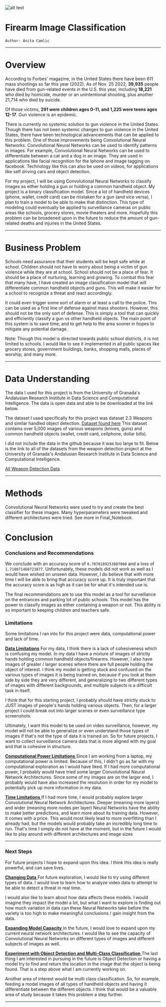 ![alt text](https://github.com/[anita_camlic]/[Weapon_Detection_Project]/blob/[main]/Images/surveillance.jpg?raw=true)

# Firearm Image Classification
`Author: Anita Camlic`
***

# Overview

According to Forbes' magazine, in the United States there have been 611 mass shootings so far this year (2022). As of Nov. 25 2022,  **39,935**  people have died from gun-related events in the U.S. this year, including **18,221** who died by homicide, murder or an unintentional shooting, plus another 21,714 who died by suicide.

Of those victims, **291 were children ages 0-11, and 1,225 were teens ages 12-17**. Gun violence is an epidemic. 

There is currently no systemic solution to gun violence in the United States. Though there has not been systemic changes to gun violence in the United States, there have been technological advancements that can be applied to this problem. One of those improvements being Convolutional Neural Networks. Convolutional Neural Networks can be used to identify patterns in images. For example, Convolutional Neural Networks can be used to differentiate between a cat and a dog in an image. They are used in applications like facial recognition for the Iphone and image tagging on facebook. Technology like this can also be used on videos, for applications like self driving cars and object detection. 

For my project, I will be using Convolutional Neural Networks to classify images as either holding a gun or holding a common handheld object. My project is a binary classification model. Since a lot of handheld devices (phone, wallet, credit card) can be mistaken for a gun (and vice versa), I plan to train a model to be able to make that distinction. This type of modeling could eventually be applied to surveillance cameras on public areas like schools, grocery stores, movie theaters and more. Hopefully this problem can be broadened upon in the future to reduce the amount of gun-related deaths and injuries in the United States.


***
# Business Problem

Schools need assurance that their students will be kept safe while at school. Children should not have to worry about being a victim of gun violence while they are at school. School should not be a place of fear. It should be a place of nurturing, learning and growing. To combat this fear that many have, I have created an image classification model that will differentiate common handheld objects and guns. This will make it easier for a school to recognize a threat and react accordingly. 

It could even trigger some sort of alarm or at least a call to the police. This can be used as a first line of defense against mass shooters. However, this should not be the only sort of defense. This is simply a tool that can quickly and  efficiently classify a gun vs other handheld objects. The main point of this system is to save time, and to get help to the area sooner in hopes to mitigate any potential damage.

Note: Though this model is directed towards public school districts, it is not limited to schools. I would like to see it implemented in all public spaces like grocery stores, government buildings, banks, shopping malls, places of worship, and many more.

***

# Data Understanding 

The data I used for this project is from the University of Granada's Andalusian Research Institute in Data Science and Computational Intelligence. The data is open data and able to be downloaded at the link below. 

The dataset I used specifically for this project was dataset 2.3 Weapons and similar handled object detection. [Dataset found here](https://github.com/ari-dasci/OD-WeaponDetection/tree/master/Weapons%20and%20similar%20handled%20objects) This dataset contains over 5,000 images of various weapons (knives, guns) and common handheld objects (wallet, credit card, cellphone, dollar bills). 


I did not include the data in the github because it was too large to fit. Below is the link to all of the datasets from the weapon detection project at the University of Granada's Andalusian Research Institute in Data Science and Computational Intelligence.

[All Weapon Detection Data](https://dasci.es/transferencia/open-data/24705/)

***

# Methods

Convolutional Neural Networks were used to try and create the best classifier for these images. Many hyperparameters were tweaked and different architectures were tried. See more in Final_Notebook.

# Conclusion
### Conclusions and Recommendations
We conclude with an accuracy score of `0.7078189253807068` and a loss of `1.718071460723877`. Unfortunately, these models did not work as well as I would have wished on unseen data. However, I do believe that with more time I will be able to bring that accuracy score up. It is truly important that the accuracy score is as high as it can be for what it's intended use is.  

The final recommendations are to use this model as a tool for surveillance on the entrances and parking lot of public schools. This model has the power to classify images as either containing a weapon or not. This ability is so important to keeping children and teachers safe.  

### Limitations

Some limitations I ran into for this project were data, computational power and lack of time.

<u>**Data Limitations**</u>
For my data, I think there is a lack of cohesiveness which is confusing my model. In my data I have a mixture of images of strictly hands holding common handheld objects/firearms. However, I also have images of greater / larger scenes where there are full people holding the object of interest. I think my model is getting stuck and confused on the various types of images it is being trained on, because if you look at them side by side they are very different, and generalizing to two different types of images with different backgrounds, and multiple subjects is a difficult task in itself.

I think that for this starting project, I probably should have strictly stuck to JUST images of people's hands holding various objects. Then, for a larger project I could break out into larger scenes or even surveillance type screenshots. 

Ultimately, I want this model to be used on video surveillance, however, my model will not be able to generalize or even understand those types of images if that's not the type of data it is trained on. So for future projects, I want to collect surveillance camera data that is more aligned with my goal and that is cohesive in structure.


<u> **Computational Power Limitations** </u>
Since I am working from a laptop, my computational power is limited. Because of this, I didn't go as far with my computational exploration as I would have liked. If I had more computational power, I probably would have tried some larger Convolutional Neural Network Architectures. Since some of my images are on the larger end, I probably would have also increased the resolution in order for my model to potentially pick up more information in my data. 

<u> **Time Limitations** </u>
If I had more time, I would probably explore larger Convolutional Neural Network Architectures. Deeper (meaning more layers)  and wider (meaning more nodes per layer) Neural Networks have the ability to make better predictions, and learn more about its training data. However, it comes with a price. This would most likely lead to more overfitting than I already had, but the models would probably take an incredibly long time to run. That's time I simply do not have at the moment, but in the future I would like to play around with different architectures and image sizes

***
### Next Steps

For future projects I hope to expand upon this idea. I think this idea is really powerful, and can save lives.

<u> **Changing Data** </u>
For future exploration, I would like to try using different types of data. I would love to learn how to analyze video data to attempt to be able to detect a threat in real time.

I would also like to learn about how data affects these models. I would imagine they impact the model a lot, but what I want to explore is finding out how much variation in data can these Neural Networks take before the variety is too high to make meaningful conclusions / gain insight from the data. 

<u> **Expanding Model Capacity** </u>
In the future, I would love to expand upon my current neural network architectures. I would like to see the capacity of Convolutional Neural Networks on different types of images and different subjects of images as well.

<u> **Experiment with Object Detection and Multi-Class Classification** </u>
The last thing I am interested in pursuing in the future is Object Detection or having a model try to find and return the location in the image that the object is being found. That is a step above what I am currently working on.

Another area of interest would be multi class classification. So, for example, feeding a model images of all types of handheld objects and having it differentiate between the different objects. I think that would be a valuable area of study because it takes this problem a step further.

***